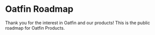 # Oatfin Roadmap
Thank you for the interest in Oatfin and our products! This is the public roadmap for Oatfin Products.
